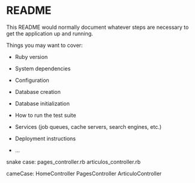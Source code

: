 # README

This README would normally document whatever steps are necessary to get the
application up and running.

Things you may want to cover:

* Ruby version

* System dependencies

* Configuration

* Database creation

* Database initialization

* How to run the test suite

* Services (job queues, cache servers, search engines, etc.)

* Deployment instructions

* ...


snake case: pages_controller.rb 
			articulos_controller.rb

cameCase: HomeController
		  PagesController
		  ArticuloController